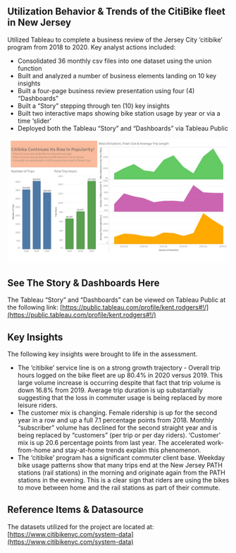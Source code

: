 ## Utilization Behavior & Trends of the CitiBike fleet in New Jersey
Utilized Tableau to complete a business review of the Jersey City ‘citibike’ program from 2018 to 2020. Key analyst actions included:
* []()Consolidated 36 monthly csv files into one dataset using the union function
* []()Built and analyzed a number of business elements landing on 10 key insights
* []()Built a four-page business review presentation using four (4) “Dashboards”
* []()Built a “Story” stepping through ten (10) key insights 
* []()Built two interactive maps showing bike station usage by year or via a time ‘slider’
* []()Deployed both the Tableau “Story” and “Dashboards” via Tableau Public

![Dashboard Example](https://github.com/rodgerskent/equipment-utilization-review/blob/main/dashboardexample.jpg?raw=true)

## See The Story & Dashboards Here
The Tableau “Story” and “Dashboards” can be viewed on Tableau Public at the following link: [https://public.tableau.com/profile/kent.rodgers#!/](https://public.tableau.com/profile/kent.rodgers#!/)

## Key Insights
The following key insights were brought to life in the assessment.
* []()The ‘citibike’ service line is on a strong growth trajectory - Overall trip hours logged on the bike fleet are up 80.4% in 2020 versus 2019. This large volume increase is occurring despite that fact that trip volume is down 16.8% from 2019. Average trip duration is up substantially suggesting that the loss in commuter usage is being replaced by more leisure riders. 
* []()The customer mix is changing. Female ridership is up for the second year in a row and up a full 7.1 percentage points from 2018. Monthly “subscriber” volume has declined for the second straight year and is being replaced by “customers” (per trip or per day riders). ‘Customer’ mix is up 20.6 percentage points from last year. The accelerated work-from-home and stay-at-home trends explain this phenomenon. 
* []()The ‘citibike’ program has a significant commuter client base. Weekday bike usage patterns show that many trips end at the New Jersey PATH stations (rail stations) in the morning and originate again from the PATH stations in the evening. This is a clear sign that riders are using the bikes to move between home and the rail stations as part of their commute. 

## Reference Items & Datasource
The datasets utilized for the project are located at: [https://www.citibikenyc.com/system-data](https://www.citibikenyc.com/system-data)
